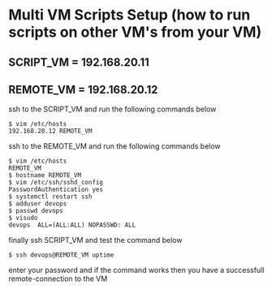 # Multi VM Scripts Setup (how to run scripts on other VM's from your VM)

## SCRIPT_VM = 192.168.20.11

## REMOTE_VM = 192.168.20.12

ssh to the SCRIPT_VM and run the following commands below
```
$ vim /etc/hosts
192.168.20.12 REMOTE_VM
```

ssh to the REMOTE_VM and run the following commands below
```
$ vim /etc/hosts
REMOTE_VM
$ hostname REMOTE_VM
$ vim /etc/ssh/sshd_config
PasswordAuthentication yes
$ systemctl restart ssh
$ adduser devops
$ passwd devops
$ visudo
devops  ALL=(ALL:ALL) NOPASSWD: ALL
```

finally ssh SCRIPT_VM and test the command below
```
$ ssh devops@REMOTE_VM uptime
```
enter your password and if the command works then you have a successfull remote-connection to the VM
